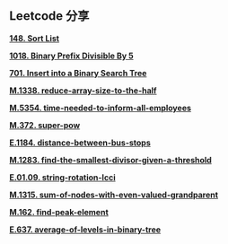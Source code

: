 ## Leetcode 分享

**[148. Sort List](./LeetCode/148)**

**[1018. Binary Prefix Divisible By 5](./LeetCode/1018)**

**[701. Insert into a Binary Search Tree](./LeetCode/701)**

**[M.1338. reduce-array-size-to-the-half](./LeetCode/1338.md)**

**[M.5354. time-needed-to-inform-all-employees](./LeetCode/5354.md)**

**[M.372. super-pow](./LeetCode/372.md)**

**[E.1184. distance-between-bus-stops](./LeetCode/1184.md)**

**[M.1283. find-the-smallest-divisor-given-a-threshold](./LeetCode/1283.md)**

**[E.01.09. string-rotation-lcci](./LeetCode/01.09.md)**

**[M.1315. sum-of-nodes-with-even-valued-grandparent](./LeetCode/1315.md)**

**[M.162. find-peak-element](./LeetCode/162.md)**

**[E.637. average-of-levels-in-binary-tree](./LeetCode/637.md)**